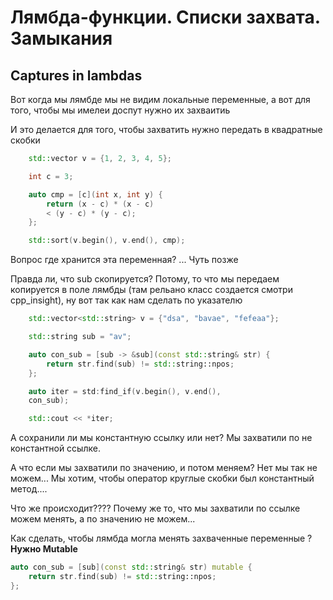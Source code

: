 # Лямбда-функции. Списки захвата. Замыкания

## Captures in lambdas

Вот когда мы лямбде мы не видим локальные переменные, а вот для того, чтобы мы имелеи доспут нужно их захваитиь

И это делается для того, чтобы захватить нужно передать в квадратные скобки

```c++
    std::vector v = {1, 2, 3, 4, 5};

    int c = 3;

    auto cmp = [с](int x, int y) {
        return (x - c) * (x - c) 
        < (y - c) * (y - c);
    };

    std::sort(v.begin(), v.end(), cmp);
```

Вопрос где хранится эта переменная? ... Чуть позже

Правда ли, что sub скопируется? Потому, то что мы передаем копируется в поле лямбды (там рельано класс создается смотри cpp_insight), ну вот так как нам сделать по указателю

```c++
    std::vector<std::string> v = {"dsa", "bavae", "fefeaa"};

    std::string sub = "av";

    auto con_sub = [sub -> &sub](const std::string& str) {
        return str.find(sub) != std::string::npos;
    };

    auto iter = std:find_if(v.begin(), v.end(),
    con_sub);

    std::cout << *iter;
```

А сохранили ли мы константную ссылку или нет? Мы захватили по не константной ссылке.

А что если мы захватили по значению, и потом меняем? Нет мы так не можем... Мы хотим, чтобы оператор круглые скобки был константный метод....

Что же происходит???? Почему же то, что мы захватили по ссылке можем менять, а по значению не можем...

Как сделать, чтобы лямбда могла менять захваченные переменные ? **Нужно Mutable**

```c++
auto con_sub = [sub](const std::string& str) mutable {
    return str.find(sub) != std::string::npos;
};
```




